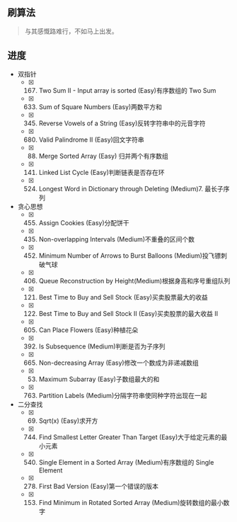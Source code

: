 ## 刷算法

> 与其感慨路难行，不如马上出发。

## 进度

- 双指针
    - [x] 167. Two Sum II - Input array is sorted (Easy)有序数组的 Two Sum
    - [x] 633. Sum of Square Numbers (Easy)两数平方和
    - [x] 345. Reverse Vowels of a String (Easy)反转字符串中的元音字符
    - [x] 680. Valid Palindrome II (Easy)回文字符串
    - [x] 88. Merge Sorted Array (Easy) 归并两个有序数组
    - [x] 141. Linked List Cycle (Easy)判断链表是否存在环
    - [x] 524. Longest Word in Dictionary through Deleting (Medium)7. 最长子序列
- 贪心思想
    - [x] 455. Assign Cookies (Easy)分配饼干
    - [x] 435. Non-overlapping Intervals (Medium)不重叠的区间个数
    - [x] 452. Minimum Number of Arrows to Burst Balloons (Medium)投飞镖刺破气球
    - [x] 406. Queue Reconstruction by Height(Medium)根据身高和序号重组队列
    - [x] 121. Best Time to Buy and Sell Stock (Easy)买卖股票最大的收益
    - [x] 122. Best Time to Buy and Sell Stock II (Easy)买卖股票的最大收益 II
    - [x] 605. Can Place Flowers (Easy)种植花朵
    - [x] 392. Is Subsequence (Medium)判断是否为子序列
    - [x] 665. Non-decreasing Array (Easy)修改一个数成为非递减数组
    - [x] 53. Maximum Subarray (Easy)子数组最大的和
    - [x] 763. Partition Labels (Medium)分隔字符串使同种字符出现在一起
- 二分查找
    - [x] 69. Sqrt(x) (Easy)求开方
    - [x] 744. Find Smallest Letter Greater Than Target (Easy)大于给定元素的最小元素
    - [x] 540. Single Element in a Sorted Array (Medium)有序数组的 Single Element
    - [x] 278. First Bad Version (Easy)第一个错误的版本
    - [x] 153. Find Minimum in Rotated Sorted Array (Medium)旋转数组的最小数字